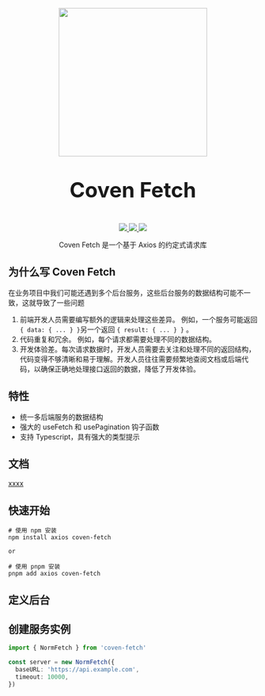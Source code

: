 <p align="center">
  <img width="300px" src="https://user-images.githubusercontent.com/10731096/95823103-9ce15780-0d5f-11eb-8010-1bd1b5910d4f.png">
</p>
<p align="center" style="font-size: 3em">
<b>Coven Fetch</b>
</p>
<p align="center">
  <a href="https://www.npmjs.org/package/coven-fetch">
    <img src="https://img.shields.io/npm/v/coven-fetch.svg" />
  </a>
  <a href="https://github.com/songpeng154/coven-fetch">
    <img src="https://img.shields.io/badge/node-%20%3E%3D%2018-47c219" />
  </a>
  <a href="https://npmcharts.com/compare/coven-fetch?minimal=true">
    <img src="https://img.shields.io/npm/dm/coven-fetch.svg" />
  </a>
  <br>
</p>
<p align="center">
Coven Fetch 是一个基于 Axios 的约定式请求库
</p>

## 为什么写 Coven Fetch

在业务项目中我们可能还遇到多个后台服务，这些后台服务的数据结构可能不一致，这就导致了一些问题

1. 前端开发人员需要编写额外的逻辑来处理这些差异。 例如，一个服务可能返回 `{ data: { ... } }`另一个返回 `{ result: { ... } }` 。
2. 代码重复和冗余。 例如，每个请求都需要处理不同的数据结构。
3. 开发体验差。每次请求数据时，开发人员需要去关注和处理不同的返回结构，代码变得不够清晰和易于理解。开发人员往往需要频繁地查阅文档或后端代码，以确保正确地处理接口返回的数据，降低了开发体验。


[//]: # ()

[//]: # (1. 数据结构混乱，不统一，数据处理的复杂性增加。)

[//]: # (2. 重复的请求逻辑，重复的数据处理逻辑。)

[//]: # (3. TypeScript 类型不好处理。)

[//]: # (#### 例如)

[//]: # (```typescript)

[//]: # (import axios from 'axios')

[//]: # ()

[//]: # (// 服务 A 返回的数据格式如下)

[//]: # (interface ResultA<TData> {)

[//]: # (  code: number,)

[//]: # (  msg: string)

[//]: # (  data: TData)

[//]: # (})

[//]: # ()

[//]: # (// 服务 B 返回的数据格式如下)

[//]: # (interface ResultB<TData> {)

[//]: # (  status: number,)

[//]: # (  message: string)

[//]: # (  result: TData)

[//]: # (})

[//]: # ()

[//]: # (// 模拟响应数据类型 A)

[//]: # (interface ApiA {)

[//]: # (  name: string)

[//]: # (})

[//]: # ()

[//]: # (// 模拟响应数据类型 B)

[//]: # (interface ApiB {)

[//]: # (  title: string)

[//]: # (})

[//]: # ()

[//]: # (// axios 实例 1)

[//]: # (const instance_1 = axios.create&#40;{)

[//]: # (  baseURL: 'http://api-1.com',)

[//]: # (}&#41;)

[//]: # ()

[//]: # (// axios 实例 2)

[//]: # (const instance_2 = axios.create&#40;{)

[//]: # (  baseURL: 'http://api-2.com',)

[//]: # (}&#41;)

[//]: # ()

[//]: # (// 请求服务 A)

[//]: # (const apiA = async &#40;&#41; => {)

[//]: # (  const res = await instance_1.get<ResultA<ApiA>>&#40;'/api'&#41;)

[//]: # (  return res.data.data)

[//]: # (})

[//]: # (```)

[//]: # ()

[//]: # (这会使得每个请求的数据处理都需要不同的解析逻辑，增加了代码的复杂性。)

## 特性

* 统一多后端服务的数据结构
* 强大的 useFetch 和 usePagination 钩子函数
* 支持 Typescript，具有强大的类型提示

## 文档

[xxxx](https://songpeng154.github.io/coven-fetch/)

## 快速开始

```shell
# 使用 npm 安装 
npm install axios coven-fetch

or

# 使用 pnpm 安装 
pnpm add axios coven-fetch
```

## 定义后台

## 创建服务实例

```typescript
import { NormFetch } from 'coven-fetch'

const server = new NormFetch({
  baseURL: 'https://api.example.com',
  timeout: 10000,
})
```
